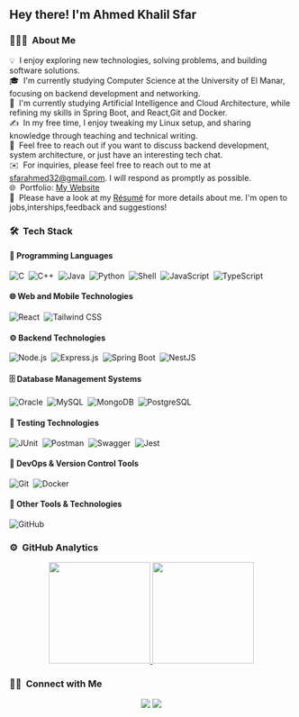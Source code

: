 
<h2>Hey there! I'm Ahmed Khalil Sfar</h2>

<!-- ## 👋 &nbsp;Hey there! I'm Aditya -->

### 👨🏻‍💻 &nbsp;About Me

💡 &nbsp;I enjoy exploring new technologies, solving problems, and building software solutions.\
🎓 &nbsp;I'm currently studying Computer Science at the University of El Manar, focusing on backend development and networking.\
🌱 &nbsp;I'm currently studying Artificial Intelligence and Cloud Architecture, while refining my skills in Spring Boot, and React,Git and Docker.\
✍️ &nbsp;In my free time, I enjoy tweaking my Linux setup, and sharing knowledge through teaching and technical writing.\
💬 &nbsp;Feel free to reach out if you want to discuss backend development, system architecture, or just have an interesting tech chat.\
✉️ &nbsp;For inquiries, please feel free to reach out to me at [sfarahmed32@gmail.com](mailto:sfarahmed32@gmail.com). I will respond as promptly as possible.\
🌐 &nbsp;Portfolio: [My Website](https://portfolio-oksptbw8f-sfeedbackxs-projects.vercel.app/)\
📄 &nbsp;Please have a look at my [Résumé](https://portfolio-oksptbw8f-sfeedbackxs-projects.vercel.app/CV_Ahmed_Sfar.pdf) for more details about me.
 I'm open to jobs,interships,feedback and suggestions!

<!--img alt="Night Coding" src="https://raw.githubusercontent.com/AVS1508/AVS1508/master/assets/Night-Coding.gif" align="right"/-->

### 🛠 &nbsp;Tech Stack

#### 📌 Programming Languages  
![C](https://img.shields.io/badge/-C-05122A?style=flat&logo=C&logoColor=A8B9CC)&nbsp;
![C++](https://img.shields.io/badge/-C++-05122A?style=flat&logo=C%2B%2B&logoColor=00599C)&nbsp;
![Java](https://img.shields.io/badge/-Java-05122A?style=flat&logo=Java&logoColor=FFA518)&nbsp;
![Python](https://img.shields.io/badge/-Python-05122A?style=flat&logo=python)&nbsp;
![Shell](https://img.shields.io/badge/-Shell_Scripting-05122A?style=flat&logo=gnu-bash)&nbsp;
![JavaScript](https://img.shields.io/badge/-JavaScript-05122A?style=flat&logo=javascript)&nbsp;
![TypeScript](https://img.shields.io/badge/-TypeScript-05122A?style=flat&logo=typescript)&nbsp;

#### 🌐 Web and Mobile Technologies  
![React](https://img.shields.io/badge/-React-05122A?style=flat&logo=react)&nbsp;
![Tailwind CSS](https://img.shields.io/badge/-Tailwind-05122A?style=flat&logo=tailwind-css)&nbsp;

#### ⚙️ Backend Technologies  
![Node.js](https://img.shields.io/badge/-Node.js-05122A?style=flat&logo=node.js)&nbsp;
![Express.js](https://img.shields.io/badge/-Express.js-05122A?style=flat&logo=express)&nbsp;
![Spring Boot](https://img.shields.io/badge/-Spring%20Boot-05122A?style=flat&logo=spring)&nbsp;
![NestJS](https://img.shields.io/badge/-NestJS-05122A?style=flat&logo=nestjs)&nbsp;

#### 🗄️ Database Management Systems  
![Oracle](https://img.shields.io/badge/-Oracle-05122A?style=flat&logo=oracle)&nbsp;
![MySQL](https://img.shields.io/badge/-MySQL-05122A?style=flat&logo=mysql)&nbsp;
![MongoDB](https://img.shields.io/badge/-MongoDB-05122A?style=flat&logo=mongodb)&nbsp;
![PostgreSQL](https://img.shields.io/badge/-PostgreSQL-05122A?style=flat&logo=postgresql)&nbsp;

#### 🧪 Testing Technologies  
![JUnit](https://img.shields.io/badge/-JUnit-05122A?style=flat&logo=junit5)&nbsp;
![Postman](https://img.shields.io/badge/-Postman-05122A?style=flat&logo=postman)&nbsp;
![Swagger](https://img.shields.io/badge/-Swagger-05122A?style=flat&logo=swagger)&nbsp;
![Jest](https://img.shields.io/badge/-Jest-05122A?style=flat&logo=jest)&nbsp;

#### 🚀 DevOps & Version Control Tools  
![Git](https://img.shields.io/badge/-Git-05122A?style=flat&logo=git)&nbsp;
![Docker](https://img.shields.io/badge/-Docker-05122A?style=flat&logo=docker)&nbsp;

#### 🔧 Other Tools & Technologies  
![GitHub](https://img.shields.io/badge/-GitHub-05122A?style=flat&logo=github)&nbsp;


### ⚙️ &nbsp;GitHub Analytics

<p align="center">
<a href="https://github.com/sfeedbackx">
  <img height="180em" src="https://github-readme-stats-eight-theta.vercel.app/api?username=sfeedbackx&show_icons=true&theme=algolia&include_all_commits=true&count_private=true"/>
  <img height="180em" src="https://github-readme-stats-eight-theta.vercel.app/api/top-langs/?username=sfeedbackx&layout=compact&langs_count=8&theme=algolia"/>
</a>
</p>

### 🤝🏻 &nbsp;Connect with Me

<p align="center">
<a href="https://www.linkedin.com/in/ahmed-khalil-sfar-a64778316/"><img src="https://img.shields.io/badge/LinkedIn-Profile-blue?logo=linkedin"/></a>
<a href="sfarahmed32@gmail.com"><img src="https://img.shields.io/badge/-sfarahmed32@gmail.com-D14836?style=flat&logo=Gmail&logoColor=white"/></a>


